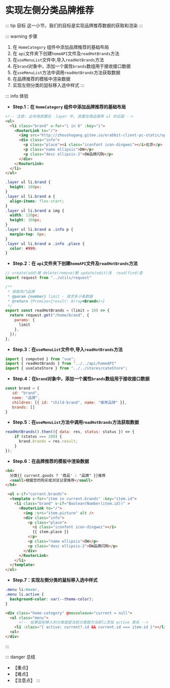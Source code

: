 # 实现左侧分类品牌推荐

::: tip 目标
这一小节，我们的目标是实现品牌推荐数据的获取和渲染
:::

::: warning 步骤

1. 在 `HomeCategory` 组件中添加品牌推荐的基础布局
2. 在 `api`文件夹下创建`homeAPI`文件及`readHotBrands`方法
3. 在`useMenuList`文件中,导入`readHotBrands`方法
4. 在`brand`对象中，添加一个属性`brands`数组用于接收接口数据
5. 在`useMenuList`方法中调用`readHotBrands`方法获取数据
6. 在品牌推荐的模板中渲染数据
7. 实现左侧分类的鼠标移入选中样式
:::

::: info 体验

* **Step.1：在 `HomeCategory` 组件中添加品牌推荐的基础布局**

```html
<!-- 注意: 此布局放置在 .layer 中, 放置在商品推荐 ul 的后面 -->
<ul>
  <li class="brand" v-for="i in 6" :key="i">
    <RouterLink to="/">
      <img src="http://zhoushugang.gitee.io/erabbit-client-pc-static/uploads/brand_goods_1.jpg" alt="">
      <div class="info">
        <p class="place"><i class="iconfont icon-dingwei"></i>北京</p>
        <p class="name ellipsis">DW</p>
        <p class="desc ellipsis-2">DW品牌闪购</p>
      </div>
    </RouterLink>
  </li>
</ul>
```

```css
.layer ul li.brand {
  height: 180px;
}
.layer ul li.brand a {
  align-items: flex-start;
}
.layer ul li.brand a img {
  width: 120px;
  height: 160px;
}
.layer ul li.brand a .info p {
  margin-top: 8px;
}
.layer ul li.brand a .info .place {
  color: #999;
}
```

* **Step.2：在 `api`文件夹下创建`homeAPI`文件及`readHotBrands`方法**

```js
// create(add)增 delete(remove)删 update(edit)改  read(find)查
import request from "../utils/request"

/**
 * 获取热门品牌
 * @param {number} limit - 请求多少条数据
 * @return {Promise<{result: Array<Brand>}>}
 */
export const readHotBrands = (limit = 10) => {
  return request.get("/home/brand", {
    params: {
      limit
    },
  });
};
```

* **Step.3：在`useMenuList`文件中,导入`readHotBrands`方法**

```js
import { computed } from "vue";
import { readHotBrands } from "../../api/homeAPI"
import { useCateStore } from "../../stores/cateStore";
```

* **Step.4：在`brand`对象中，添加一个属性`brands`数组用于接收接口数据**

```js
const brand = {
   id: "brand",
   name: "品牌",
   children: [{ id: "child-brand", name: "推荐品牌" }],
   brands: []
}
```

* **Step.5：在`useMenuList`方法中调用`readHotBrands`方法获取数据**

```js
readHotBrands().then(({ data: res, status: status }) => {
    if (status === 200) {
      brand.brands = res.result;
    }
});
```

* **Step.6：在品牌推荐的模板中渲染数据**

```html
<h4>
  分类{{ current.goods ? '商品' : "品牌" }}推荐
  <small>根据您的购买或浏览记录推荐</small>
</h4>
```

```html
 <ul v-if="current.brands">
  <template v-for="item in current.brands" :key="item.id">
    <li class="brand" v-if="Boolean(Number(item.id))" >
      <RouterLink to="/">
        <img :src="item.picture" alt />
        <div class="info">
          <p class="place">
            <i class="iconfont icon-dingwei"></i>
            {{ item.place }}
          </p>
          <p class="name ellipsis">DW</p>
          <p class="desc ellipsis-2">DW品牌闪购</p>
        </div>
      </RouterLink>
    </li>
  </template>
</ul>
```

* **Step.7：实现左侧分类的鼠标移入选中样式**

```css
.menu li:hover,
.menu li.active {
  background-color: var(--theme-color);
}

```

```html
<div class="home-category" @mouseleave="current = null">
  <ul class="menu">
      <!-- 如果鼠标移入的分类就是当前分类就为当前li添加 active 类名 -->
    <li :class="{ active: current?.id && current.id === item.id }"></li>
  <ul>
</div>
```

:::

::: danger 总结

* 【重点】
* 【难点】
* 【注意点】
:::
